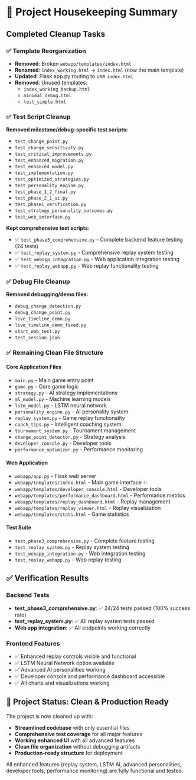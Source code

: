 # 🧹 Project Housekeeping Summary

## Completed Cleanup Tasks

### ✅ Template Reorganization
- **Removed**: Broken `webapp/templates/index.html` 
- **Renamed**: `index_working.html` → `index.html` (now the main template)
- **Updated**: Flask app.py routing to use `index.html`
- **Removed**: Unused templates:
  - `index_working_backup.html`
  - `minimal_debug.html` 
  - `test_simple.html`

### ✅ Test Script Cleanup
**Removed milestone/debug-specific test scripts:**
- `test_change_point.py`
- `test_change_sensitivity.py`
- `test_critical_improvements.py`
- `test_enhanced_migration.py`
- `test_enhanced_model.py`
- `test_implementation.py`
- `test_optimized_strategies.py`
- `test_personality_engine.py`
- `test_phase_1_2_final.py`
- `test_phase_2_1_ui.py`
- `test_phase1_verification.py`
- `test_strategy_personality_outcomes.py`
- `test_web_interface.py`

**Kept comprehensive test scripts:**
- ✅ `test_phase3_comprehensive.py` - Complete backend feature testing (24 tests)
- ✅ `test_replay_system.py` - Comprehensive replay system testing
- ✅ `test_webapp_integration.py` - Web application integration testing
- ✅ `test_replay_webapp.py` - Web replay functionality testing

### ✅ Debug File Cleanup
**Removed debugging/demo files:**
- `debug_change_detection.py`
- `debug_change_point.py`
- `live_timeline_demo.py`
- `live_timeline_demo_fixed.py`
- `start_web_test.py`
- `test_session.json`

### ✅ Remaining Clean File Structure

#### Core Application Files
- `main.py` - Main game entry point
- `game.py` - Core game logic
- `strategy.py` - AI strategy implementations
- `ml_model.py` - Machine learning models
- `lstm_model.py` - LSTM neural network
- `personality_engine.py` - AI personality system
- `replay_system.py` - Game replay functionality
- `coach_tips.py` - Intelligent coaching system
- `tournament_system.py` - Tournament management
- `change_point_detector.py` - Strategy analysis
- `developer_console.py` - Developer tools
- `performance_optimizer.py` - Performance monitoring

#### Web Application
- `webapp/app.py` - Flask web server
- `webapp/templates/index.html` - Main game interface ✨
- `webapp/templates/developer_console.html` - Developer tools
- `webapp/templates/performance_dashboard.html` - Performance metrics
- `webapp/templates/replay_dashboard.html` - Replay management
- `webapp/templates/replay_viewer.html` - Replay visualization
- `webapp/templates/stats.html` - Game statistics

#### Test Suite
- `test_phase3_comprehensive.py` - Complete feature testing
- `test_replay_system.py` - Replay system testing
- `test_webapp_integration.py` - Web integration testing
- `test_replay_webapp.py` - Web replay testing

## ✅ Verification Results

### Backend Tests
- **test_phase3_comprehensive.py**: ✅ 24/24 tests passed (100% success rate)
- **test_replay_system.py**: ✅ All replay system tests passed
- **Web app integration**: ✅ All endpoints working correctly

### Frontend Features
- ✅ Enhanced replay controls visible and functional
- ✅ LSTM Neural Network option available
- ✅ Advanced AI personalities working
- ✅ Developer console and performance dashboard accessible
- ✅ All charts and visualizations working

## 🎯 Project Status: Clean & Production Ready

The project is now cleaned up with:
- **Streamlined codebase** with only essential files
- **Comprehensive test coverage** for all major features
- **Working enhanced UI** with all advanced features
- **Clean file organization** without debugging artifacts
- **Production-ready structure** for deployment

All enhanced features (replay system, LSTM AI, advanced personalities, developer tools, performance monitoring) are fully functional and tested.
